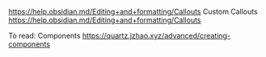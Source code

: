 

https://help.obsidian.md/Editing+and+formatting/Callouts
Custom Callouts
https://help.obsidian.md/Editing+and+formatting/Callouts




To read: Components
https://quartz.jzhao.xyz/advanced/creating-components